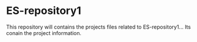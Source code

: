 # ES-repository1
This repository will contains the projects files related to ES-repository1...
Its conain the project information.
